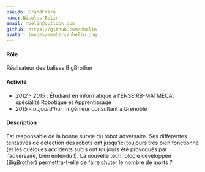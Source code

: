 ```yaml
---
pseudo: GrandFrère
name: Nicolas Belin
email: nbelin@outlook.com
github: https://github.com/nbelin
avatar: images/members/nbelin.png
---
```


#### Rôle

Réalisateur des balises BigBrother

#### Activité

- *2012 - 2015* : Étudiant en informatique à l'ENSEIRB-MATMECA, spécialité Robotique et Apprentissage
- *2015 - aujourd'hui* : Ingénieur consultant à Grenoble

#### Description

Est responsable de la bonne survie du robot adversaire. Ses différentes tentatives de détection des robots ont jusqu'ici toujours très bien fonctionné (et les quelques accidents subis ont toujours été provoqués par l'adversaire, bien entendu !). La nouvelle technologie développée (BigBrother) permettra-t-elle de faire chuter le nombre de morts ?
